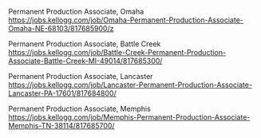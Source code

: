 Permanent Production Associate, Omaha https://jobs.kellogg.com/job/Omaha-Permanent-Production-Associate-Omaha-NE-68103/817685900/z

Permanent Production Associate, Battle Creek https://jobs.kellogg.com/job/Battle-Creek-Permanent-Production-Associate-Battle-Creek-MI-49014/817685300/

Permanent Production Associate, Lancaster https://jobs.kellogg.com/job/Lancaster-Permanent-Production-Associate-Lancaster-PA-17601/817684800/

Permanent Production Associate, Memphis https://jobs.kellogg.com/job/Memphis-Permanent-Production-Associate-Memphis-TN-38114/817685700/

